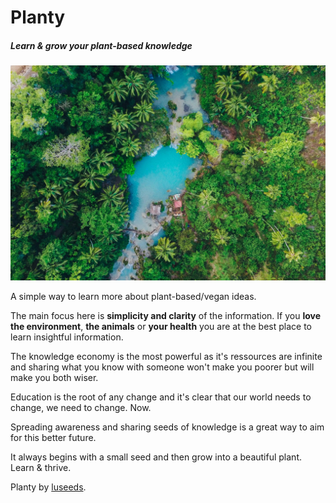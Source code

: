 # Planty

##### Learn & grow your plant-based knowledge


![](_media/introduction.jpg)

A simple way to learn more about plant-based/vegan ideas.

The main focus here is **simplicity and clarity** of the information. If you **love the environment**, **the animals** or **your health** you are at the best place to learn insightful information.

The knowledge economy is the most powerful as it's ressources are infinite and sharing what you know with someone won't make you poorer but will make you both wiser.

Education is the root of any change and it's clear that our world needs to change, we need to change. Now.

Spreading awareness and sharing seeds of knowledge is a great way to aim for this better future.

It always begins with a small seed and then grow into a beautiful plant. Learn & thrive.

Planty by [luseeds](https://github.com/luseeds).
